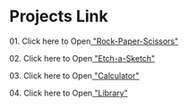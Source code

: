 <h1> Projects Link</h1>

<p>01. Click here to Open<a href="https://wondrous-babka-d8e92c.netlify.app/"> "Rock-Paper-Scissors"</a></p>
<p>02. Click here to Open<a href="https://classy-cucurucho-42f7b3.netlify.app/"> "Etch-a-Sketch"</a></p>
<p>03. Click here to Open<a href="https://gregarious-florentine-22e1c0.netlify.app/"> "Calculator"</a></p>
<p>04. Click here to Open<a href="https://ubiquitous-praline-bea955.netlify.app/"> "Library"</a></p>
